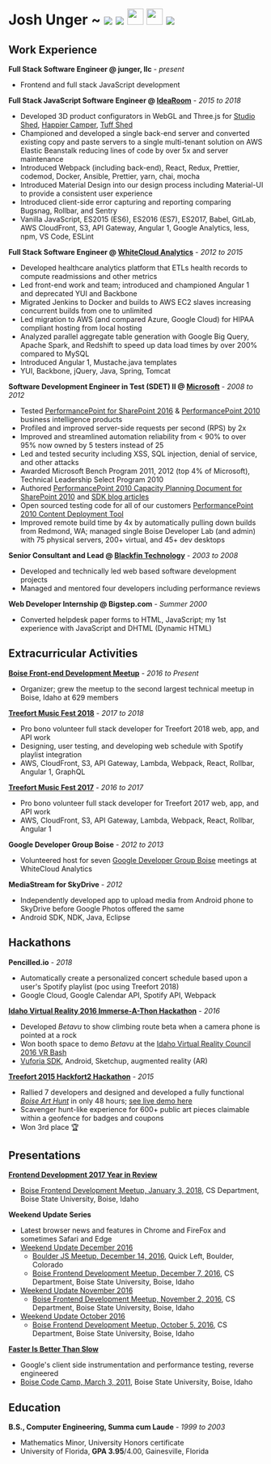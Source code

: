 # Josh Unger ~ [<img src="https://github.com/favicon.ico" />](https://github.com/joshunger/) [<img src="https://gitlab.com/favicon.ico" />](https://gitlab.com/joshunger/) [<img src="https://image.flaticon.com/icons/svg/220/220233.svg" width=32 />](https://twitter.com/joshunger/) [<img src="https://www.clicky.co.uk/wp-content/uploads/linkedin-icon.svg" width=32/>](https://www.linkedin.com/in/josh-unger/) [<img src="https://d.gr-assets.com/misc/1454549125-1454549125_goodreads_misc.png" />](https://www.goodreads.com/user/show/16794412-josh-unger)

<!-- https://abs.twimg.com/favicons/favicon.ico -->

<!--
* Craft high quality web applications that customers crave
* Change the way we engineer software by seeking smarter and more efficient methods
-->

## Work Experience

**Full Stack Software Engineer @ junger, llc** - _present_

- Frontend and full stack JavaScript development

**Full Stack JavaScript Software Engineer @ [IdeaRoom](http://www.idearoominc.com)** - _2015 to 2018_

- Developed 3D product configurators in WebGL and Three.js for [Studio Shed](https://www.studio-shed.com/), [Happier Camper](http://happiercamper.com), [Tuff Shed](https://www.tuffshed.com/)
- Championed and developed a single back-end server and converted existing copy and paste servers to a single multi-tenant solution on AWS Elastic Beanstalk reducing lines of code by over 5x and server maintenance
- Introduced Webpack (including back-end), React, Redux, Prettier, codemod, Docker, Ansible, Prettier, yarn, chai, mocha
- Introduced Material Design into our design process including Material-UI to provide a consistent user experience <!-- * server-side GPU rendering on AWS -->
- Introduced client-side error capturing and reporting comparing Bugsnag, Rollbar, and Sentry
- Vanilla JavaScript, ES2015 (ES6), ES2016 (ES7), ES2017, Babel, GitLab, AWS CloudFront, S3, API Gateway, Angular 1, Google Analytics, less, npm, VS Code, ESLint

**Full Stack Software Engineer @ [WhiteCloud Analytics](http://whitecloudanalytics.com/)** - _2012 to 2015_

- Developed healthcare analytics platform that ETLs health records to compute readmissions and other metrics
- Led front-end work and team; introduced and championed Angular 1 and deprecated YUI and Backbone
- Migrated Jenkins to Docker and builds to AWS EC2 slaves increasing concurrent builds from one to unlimited
- Led migration to AWS (and compared Azure, Google Cloud) for HIPAA compliant hosting from local hosting
- Analyzed parallel aggregate table generation with Google Big Query, Apache Spark, and Redshift to speed up data load times by over 200% compared to MySQL
- Introduced Angular 1, Mustache.java templates
- YUI, Backbone, jQuery, Java, Spring, Tomcat

**Software Development Engineer in Test (SDET) II @ [Microsoft](http://www.microsoft.com)** - _2008 to 2012_

- Tested [PerformancePoint for SharePoint 2016](<https://technet.microsoft.com/en-us/library/ee424392(v=office.16).aspx>) & [PerformancePoint 2010](<https://msdn.microsoft.com/en-us/library/office/bb848116(v=office.14).aspx>) business intelligence products
- Profiled and improved server-side requests per second (RPS) by 2x
- Improved and streamlined automation reliability from < 90% to over 95% now owned by 5 testers instead of 25
- Led and tested security including XSS, SQL injection, denial of service, and other attacks
- Awarded Microsoft Bench Program 2011, 2012 (top 4% of Microsoft), Technical Leadership Select Program 2010
- Authored [PerformancePoint 2010 Capacity Planning Document for SharePoint 2010](https://technet.microsoft.com/en-us/library/ff955652.aspx) and [SDK blog articles](https://blogs.msdn.microsoft.com/performancepoint/)
- Open sourced testing code for all of our customers [PerformancePoint 2010 Content Deployment Tool](http://ppscd.codeplex.com/)
- Improved remote build time by 4x by automatically pulling down builds from Redmond, WA; managed single Boise Developer Lab (and admin) with 75 physical servers, 200+ virtual, and 45+ dev desktops

**Senior Consultant and Lead @ [Blackfin Technology](https://www.linkedin.com/company/blackfin)** - _2003 to 2008_

- Developed and technically led web based software development projects
- Managed and mentored four developers including performance reviews

<!-- **System Administrator @ Shands Hospital, University Florida** - *2003 - 2001* -->

**Web Developer Internship @ Bigstep.com** - _Summer 2000_

- Converted helpdesk paper forms to HTML, JavaScript; my 1st experience with JavaScript and DHTML (Dynamic HTML)

<!--
## Open Source (OSS)
* [debugger.html](https://github.com/devtools-html/debugger.html), [vscode](https://github.com/Microsoft/vscode)
-->

<!-- (https://github.com/Microsoft/vscode/issues?utf8=%E2%9C%93&q=author%3Ajoshunger) -->
<!-- https://github.com/Microsoft/vscode/issues?utf8=%E2%9C%93&q=author%3Ajoshunger+is%3Aissue -->

<!-- https://github.com/devtools-html/debugger.html/pulls?q=author%3Ajoshunger+is%3Apr -->
<!-- https://github.com/devtools-html/debugger.html/issues?utf8=%E2%9C%93&q=author%3Ajoshunger -->

<!-- https://github.com/issues?utf8=%E2%9C%93&q=is%3Aopen+is%3Aissue+author%3Ajoshungera+archived%3Afalse+ -->
<!-- https://bugs.chromium.org/p/chromium/issues/list?can=2&q=reporter%3Ajoshunger -->

## Extracurricular Activities

**[Boise Front-end Development Meetup](http://www.meetup.com/frontend-devs/)** - _2016 to Present_

- Organizer; grew the meetup to the second largest technical meetup in Boise, Idaho at 629 members

**[Treefort Music Fest 2018](https://www.treefortmusicfest.com/)** - _2017 to 2018_

- Pro bono volunteer full stack developer for Treefort 2018 web, app, and API work
- Designing, user testing, and developing web schedule with Spotify playlist integration
- AWS, CloudFront, S3, API Gateway, Lambda, Webpack, React, Rollbar, Angular 1, GraphQL

**[Treefort Music Fest 2017](https://www.treefortmusicfest.com/)** - _2016 to 2017_

- Pro bono volunteer full stack developer for Treefort 2017 web, app, and API work
- AWS, CloudFront, S3, API Gateway, Lambda, Webpack, React, Rollbar, Angular 1

**Google Developer Group Boise** - _2012 to 2013_

- Volunteered host for seven [Google Developer Group Boise](http://gdgb.org/) meetings at WhiteCloud Analytics

**MediaStream for SkyDrive** - _2012_

- Independently developed app to upload media from Android phone to SkyDrive before Google Photos offered the same
- Android SDK, NDK, Java, Eclipse

## Hackathons

**Pencilled.io** - _2018_

- Automatically create a personalized concert schedule based upon a user's Spotify playlist (poc using Treefort 2018)
- Google Cloud, Google Calendar API, Spotify API, Webpack

**[Idaho Virtual Reality 2016 Immerse-A-Thon Hackathon](http://idahovirtualreality.com/ivrc-2016-immerse-a-thon/)** - _2016_

- Developed _Betavu_ to show climbing route beta when a camera phone is pointed at a rock
- Won booth space to demo _Betavu_ at the [Idaho Virtual Reality Council 2016 VR Bash](https://idahovirtualreality.com/ivrc-2016-vr-bash/)
- [Vuforia SDK](https://www.vuforia.com/), Android, Sketchup, augmented reality (AR)

**[Treefort 2015 Hackfort2 Hackathon](https://www.treefortmusicfest.com/forts/hackfort/)** - _2015_

- Rallied 7 developers and designed and developed a fully functional _[Boise Art Hunt](http://www.boiseweekly.com/Cobweb/archives/2015/03/29/treefort-2015-datefort-app-wins-hackfort2-hackathon)_ in only 48 hours; [see live demo here](https://hackfort-2-art-hunt.herokuapp.com)
- Scavenger hunt-like experience for 600+ public art pieces claimable within a geofence for badges and coupons
- Won 3rd place :trophy:

## Presentations

**[Frontend Development 2017 Year in Review](https://github.com/joshunger/joshunger.com/blob/master/frontend-development-2017-year-in-review.md)**

- [Boise Frontend Development Meetup, January 3, 2018](https://www.meetup.com/frontend-devs/events/246206347/), CS Department, Boise State University, Boise, Idaho

**Weekend Update Series**

- Latest browser news and features in Chrome and FireFox and sometimes Safari and Edge
- [Weekend Update December 2016](https://gitlab.com/joshunger/public/blob/master/weekend-update-2016-12.md)
  - [Boulder JS Meetup, December 14, 2016](https://www.meetup.com/Boulder-JS/events/234442770/), Quick Left, Boulder, Colorado
  - [Boise Frontend Development Meetup, December 7, 2016](https://www.meetup.com/frontend-devs/events/234035953/), CS Department, Boise State University, Boise, Idaho
- [Weekend Update November 2016](https://gitlab.com/joshunger/public/blob/master/weekend-update-2016-11.md)
  - [Boise Frontend Development Meetup, November 2, 2016](https://www.meetup.com/frontend-devs/events/234727471/), CS Department, Boise State University, Boise, Idaho
- [Weekend Update October 2016](https://gitlab.com/joshunger/public/blob/master/weekend-update-2016-10.md)
  - [Boise Frontend Development Meetup, October 5, 2016](https://www.meetup.com/frontend-devs/events/234035969/), CS Department, Boise State University, Boise, Idaho

**[Faster Is Better Than Slow](http://joshunger.com/boisecodecamp2011/Boise-Code-Camp-2011-Fast-is-better-than-slow.pdf)**

- Google's client side instrumentation and performance testing, reverse engineered
- [Boise Code Camp, March 3, 2011](http://boisecodecamp.com/), Boise State University, Boise, Idaho

## Education

**B.S., Computer Engineering, Summa cum Laude** - _1999 to 2003_

- Mathematics Minor, University Honors certificate
- University of Florida, **GPA 3.95**/4.00, Gainesville, Florida

